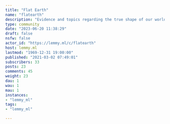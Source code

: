 ```yaml
---
title: "Flat Earth" 
name: "flatearth"
description: "Evidence and topics regarding the true shape of our world."
type: community
date: "2023-06-20 11:38:29"
draft: false
nsfw: false
actor_id: "https://lemmy.ml/c/flatearth"
host: lemmy.ml
lastmod: "1969-12-31 19:00:00"
published: "2021-03-02 07:49:01"
subscribers: 33
posts: 23
comments: 45
weight: 23
dau: 1
wau: 1
mau: 1
instances:
- "lemmy_ml"
tags: 
- "lemmy_ml"

---
```

